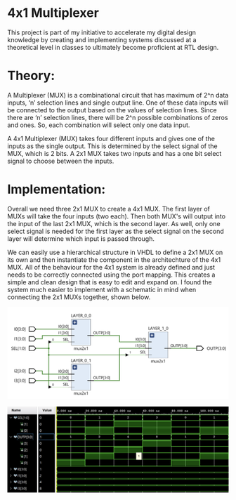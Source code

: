 # 4x1 Multiplexer

This project is part of my initiative to accelerate my digital design knowledge by creating and implementing systems discussed at a theoretical level in classes to ultimately become proficient at RTL design.

# Theory:

A Multiplexer (MUX) is a combinational circuit that has maximum of 2^n data inputs, ‘n’ selection lines and single output line. One of these data inputs will be connected to the output based on the values of selection lines. Since there are ‘n’ selection lines, there will be 2^n possible combinations of zeros and ones. So, each combination will select only one data input.

A 4x1 Multiplexer (MUX) takes four different inputs and gives one of the inputs as the single output. This is determined by the select signal of the MUX, which is 2 bits. A 2x1 MUX takes two inputs and has a one bit select signal to choose between the inputs.

# Implementation:

Overall we need three 2x1 MUX to create a 4x1 MUX. The first layer of MUXs will take the four inputs (two each). Then both MUX's will output into the input of the last 2x1 MUX, which is the second layer. As well, only one select signal is needed for the first layer as the select signal on the second layer will determine which input is passed through.

We can easily use a hierarchical structure in VHDL to define a 2x1 MUX on its own and then instantiate the component in the architechture of the 4x1 MUX. All of the behaviour for the 4x1 system is already defined and just needs to be correctly connected using the port mapping. This creates a simple and clean design that is easy to edit and expand on. I found the system much easier to implement with a schematic in mind when connecting the 2x1 MUXs together, shown below.

![schematic](./img/schematic.png)

![waveform](./img/waveforms.png)
